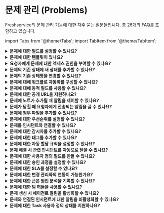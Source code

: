 # 문제 관리 (Problems)

Freshservice의 문제 관리 기능에 대한 자주 묻는 질문들입니다. 총 26개의 FAQ를 포함하고 있습니다.

import Tabs from '@theme/Tabs';
import TabItem from '@theme/TabItem';

<details>
<summary><strong>문제에 대한 필드를 설정할 수 있나요?</strong></summary>

<div>

예, Freshservice에서 문제에 대한 필드를 설정할 수 있습니다. 다음 단계를 따라하세요:

1. **Admin** > **Service Management** > **Service Desk Settings** > **Field Manager**로 이동합니다.

2. **Form Fields** 페이지에서 **Problem fields** 모듈을 클릭합니다.

3. 생성하려는 필드 유형(예: 텍스트, 드롭다운, 체크박스 등)을 드래그 앤 드롭합니다.

4. 선택한 필드 유형에 따라 필드를 정의하는 추가 옵션이 나타납니다(예: 기본값, 드롭다운 옵션 등).

5. **Save**를 클릭하여 필드를 저장합니다.

</div>
</details>

<details>
<summary><strong>문제에 대한 템플릿이 있나요?</strong></summary>

<div>

아니요, 현재 문제에 대한 템플릿을 지원하지 않습니다.

</div>
</details>

<details>
<summary><strong>요청자에게 문제에 대한 액세스 권한을 부여할 수 있나요?</strong></summary>

<div>

요청자를 대신하여 문제 요청을 제기할 수 있지만 요청자는 해당 문제를 볼 수 없습니다.

</div>
</details>

<details>
<summary><strong>문제의 기존 상태에 새 상태를 추가할 수 있나요?</strong></summary>

<div>

예. **Admin** > **Form Fields** > **Problem**으로 이동하여 상태 필드를 클릭하면 다른 상태를 추가할 수 있습니다.

</div>
</details>

<details>
<summary><strong>문제의 기존 상태명을 변경할 수 있나요?</strong></summary>

<div>

기본 상태의 이름 변경은 허용하지 않지만 설정된 사용자 정의 상태에 대해서는 이 옵션을 사용할 수 있습니다.

</div>
</details>

<details>
<summary><strong>문제에 대해 워크플로 자동화를 구성할 수 있나요?</strong></summary>

<div>

문제에 대해 특정 조건과 일치하는 이벤트에 기반하여 작업을 수행하도록 워크플로를 구성할 수 있습니다.

</div>
</details>

<details>
<summary><strong>문제에 대해 동적 필드를 사용할 수 있나요?</strong></summary>

<div>

현재 문제에 대한 동적 필드를 지원하지 않습니다.

</div>
</details>

<details>
<summary><strong>문제에 대한 공개 URL을 지원하나요?</strong></summary>

<div>

문제에 대한 공개 URL을 지원하지 않습니다. 문제에 대한 범위를 가진 에이전트만 문제에 액세스할 수 있어야 합니다.

</div>
</details>

<details>
<summary><strong>문제에 노트가 추가될 때 알림을 제어할 수 있나요?</strong></summary>

<div>

현재 문제에 노트가 추가될 때 전송되는 알림을 제어할 수 없습니다.

</div>
</details>

<details>
<summary><strong>문제가 닫힐 때 요청자에게 전송되는 알림을 끌 수 있나요?</strong></summary>

<div>

Freshservice에서 문제가 닫힐 때 티켓의 요청자에게 전송되는 알림을 끌 수 있습니다.

이를 위해 **Admin** > **Email Notifications** > **Problem Notification** > **Problem Closed**로 이동하여 요청자에 대한 알림을 비활성화할 수 있습니다.

</div>
</details>

<details>
<summary><strong>문제에 첨부 파일을 추가할 수 있나요?</strong></summary>

<div>

예, 문제에 첨부 파일을 추가할 수 있습니다. 문제 생성 또는 편집 시 파일을 업로드할 수 있는 옵션이 있습니다.

</div>
</details>

<details>
<summary><strong>문제에 대한 우선순위를 설정할 수 있나요?</strong></summary>

<div>

예, 문제에 대한 우선순위를 설정할 수 있습니다. 기본적으로 낮음, 보통, 높음, 긴급의 우선순위 옵션이 제공됩니다.

</div>
</details>

<details>
<summary><strong>문제를 인시던트와 연결할 수 있나요?</strong></summary>

<div>

예, 문제를 하나 이상의 인시던트와 연결할 수 있습니다. 이를 통해 근본 원인을 추적하고 관련 인시던트들을 함께 관리할 수 있습니다.

</div>
</details>

<details>
<summary><strong>문제에 대한 감시자를 추가할 수 있나요?</strong></summary>

<div>

예, 문제에 감시자를 추가할 수 있습니다. 감시자는 문제의 업데이트에 대한 알림을 받게 됩니다.

</div>
</details>

<details>
<summary><strong>문제에 대한 태그를 추가할 수 있나요?</strong></summary>

<div>

예, 문제에 태그를 추가하여 분류하고 검색을 용이하게 할 수 있습니다.

</div>
</details>

<details>
<summary><strong>문제에 대한 자동 할당 규칙을 설정할 수 있나요?</strong></summary>

<div>

예, 워크플로 자동화를 사용하여 특정 조건에 따라 문제를 자동으로 할당하는 규칙을 설정할 수 있습니다.

</div>
</details>

<details>
<summary><strong>문제 해결 시 관련 인시던트를 자동으로 닫을 수 있나요?</strong></summary>

<div>

예, 워크플로 자동화를 사용하여 문제가 해결될 때 관련된 인시던트들을 자동으로 닫도록 설정할 수 있습니다.

</div>
</details>

<details>
<summary><strong>문제에 대한 사용자 정의 필드를 만들 수 있나요?</strong></summary>

<div>

예, **Admin** > **Form Fields** > **Problem**에서 사용자 정의 필드를 만들 수 있습니다. 텍스트, 숫자, 드롭다운, 체크박스 등 다양한 필드 유형을 지원합니다.

</div>
</details>

<details>
<summary><strong>문제에 대한 승인 과정을 설정할 수 있나요?</strong></summary>

<div>

문제 관리에서는 별도의 승인 과정이 없습니다. 인시던트나 서비스 요청과 달리 문제는 일반적으로 내부 분석 및 해결 과정을 거칩니다.

</div>
</details>

<details>
<summary><strong>문제에 대한 SLA를 설정할 수 있나요?</strong></summary>

<div>

SLA는 인시던트와 서비스 요청에만 적용됩니다. 문제에 대해서는 작업 마감일을 설정할 수 있습니다.

</div>
</details>

<details>
<summary><strong>문제에 대한 변경 관리와의 연동이 가능한가요?</strong></summary>

<div>

예, 문제 해결을 위해 필요한 변경사항을 변경 관리 프로세스와 연동할 수 있습니다. 문제와 변경 요청을 연결하여 추적할 수 있습니다.

</div>
</details>

<details>
<summary><strong>문제에 대한 근본 원인 분석을 기록할 수 있나요?</strong></summary>

<div>

예, 문제의 설명 필드나 사용자 정의 필드를 사용하여 근본 원인 분석 결과를 상세히 기록할 수 있습니다.

</div>
</details>

<details>
<summary><strong>문제에 대한 팀 허들을 사용할 수 있나요?</strong></summary>

<div>

변경 티켓에 대해서는 팀 허들을 지원하지 않습니다. 문제 관리에서도 마찬가지로 팀 허들 기능을 사용할 수 없습니다.

</div>
</details>

<details>
<summary><strong>문제 생성 시 에이전트 알림을 활성화할 수 있나요?</strong></summary>

<div>

예, **Admin** > **Email Notification** > **Problem Notification** > **Incident Associated to Problem**에서 에이전트 알림을 활성화할 수 있습니다.

</div>
</details>

<details>
<summary><strong>문제와 연결된 인시던트에 대한 알림을 비활성화할 수 있나요?</strong></summary>

<div>

예, **Admin** > **Email Notification** > **Problem Notification** > **Incident Associated to Problem**에서 에이전트 알림을 비활성화할 수 있습니다.

</div>
</details>

<details>
<summary><strong>문제에 대한 Task 사용자 정의 상태를 지원하나요?</strong></summary>

<div>

현재 Task에 대한 사용자 정의 상태는 지원되지 않습니다.

</div>
</details>
